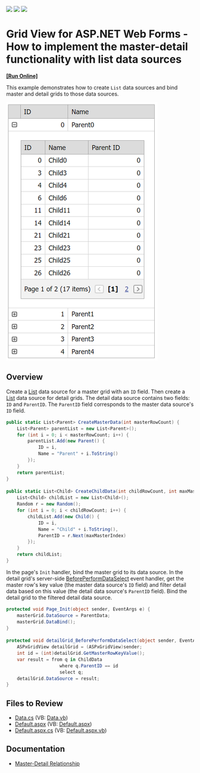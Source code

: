 <!-- default badges list -->
![](https://img.shields.io/endpoint?url=https://codecentral.devexpress.com/api/v1/VersionRange/128534565/22.1.3%2B)
[![](https://img.shields.io/badge/Open_in_DevExpress_Support_Center-FF7200?style=flat-square&logo=DevExpress&logoColor=white)](https://supportcenter.devexpress.com/ticket/details/E5018)
[![](https://img.shields.io/badge/📖_How_to_use_DevExpress_Examples-e9f6fc?style=flat-square)](https://docs.devexpress.com/GeneralInformation/403183)
<!-- default badges end -->
# Grid View for ASP.NET Web Forms - How to implement the master-detail functionality with list data sources
<!-- run online -->
**[[Run Online]](https://codecentral.devexpress.com/e5018/)**
<!-- run online end -->

This example demonstrates how to create `List` data sources and bind master and detail grids to those data sources.

![Master-detail grids](MasterDetailBoundToListDataSource.png)

## Overview

Create a [List](https://learn.microsoft.com/en-us/dotnet/api/system.collections.generic.list-1?view=net-7.0) data source for a master grid with an `ID` field. Then create a [List](https://learn.microsoft.com/en-us/dotnet/api/system.collections.generic.list-1?view=net-7.0) data source for detail grids. The detail data source contains two fields: `ID` and `ParentID`. The `ParentID` field corresponds to the master data source's `ID` field.

```cs
public static List<Parent> CreateMasterData(int masterRowCount) {
    List<Parent> parentList = new List<Parent>();
    for (int i = 0; i < masterRowCount; i++) {
        parentList.Add(new Parent() {
            ID = i,
            Name = "Parent" + i.ToString()
        });
    }
    return parentList;
}

public static List<Child> CreateChildData(int childRowCount, int maxMasterIndex) {
    List<Child> childList = new List<Child>();
    Random r = new Random();
    for (int i = 0; i < childRowCount; i++) {
        childList.Add(new Child() {
            ID = i,
            Name = "Child" + i.ToString(),
            ParentID = r.Next(maxMasterIndex)
        });
    }
    return childList;
}
```

In the page's `Init` handler, bind the master grid to its data source. In the detail grid's server-side [BeforePerformDataSelect](https://docs.devexpress.com/AspNet/DevExpress.Web.ASPxGridBase.BeforePerformDataSelect) event handler, get the master row's key value (the master data source's `ID` field) and filter detail data based on this value (the detail data source's `ParentID` field). Bind the detail grid to the filtered detail data source.

```cs
protected void Page_Init(object sender, EventArgs e) {
    masterGrid.DataSource = ParentData;
    masterGrid.DataBind();
}

protected void detailGrid_BeforePerformDataSelect(object sender, EventArgs e) {
    ASPxGridView detailGrid = (ASPxGridView)sender;
    int id = (int)detailGrid.GetMasterRowKeyValue();
    var result = from q in ChildData
                    where q.ParentID == id
                    select q;
    detailGrid.DataSource = result;
}
```

## Files to Review

* [Data.cs](./CS/Data.cs) (VB: [Data.vb](./VB/Data.vb))
* [Default.aspx](./CS/Default.aspx) (VB: [Default.aspx](./VB/Default.aspx))
* [Default.aspx.cs](./CS/Default.aspx.cs) (VB: [Default.aspx.vb](./VB/Default.aspx.vb))

## Documentation

* [Master-Detail Relationship](https://docs.devexpress.com/AspNet/3772/components/grid-view/concepts/master-detail-relationship)

